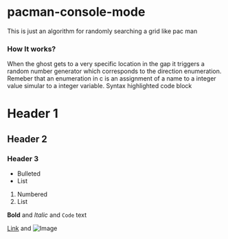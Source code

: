 # pacman-console-mode
This is just an algorithm for randomly searching a grid like pac man
### How It works?
When the ghost gets to a very specific location in the gap it triggers a random number generator
which corresponds to the direction enumeration. Remeber that an enumeration in c is an assignment of
a name to a integer value simular to a integer variable. 
Syntax highlighted code block

# Header 1
## Header 2
### Header 3

- Bulleted
- List

1. Numbered
2. List

**Bold** and _Italic_ and `Code` text

[Link](url) and ![Image](src)
